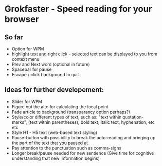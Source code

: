 Grokfaster - Speed reading for your browser
=========

So far
----------

+ Option for WPM
+ highlight text and right click - selected text can be displayed to you from context menu
+ Prev and Next word (optional in future)
+ Spacebar for pause
+ Escape / click background to quit



Ideas for further developement:
-------------
+ Slider for WPM
+ Figure out the alto for calculating the focal point
+ Fade article to background (transparancy option perhaps?)
+ Style/color different types of text, such as: "text within quotation-marks", (text within parentheses), bold text, italic text, hyphenation, etc etc
+ Style H1 - H5 text (web-based text styling)
+ Pause-button with possibility to break the auto-reading and bringing up the part of the text that you paused at
+ Pay attention to the punctuation such as comma-signs
+ Longer break/pause needed for new sentience (Give time for cognitive understanding that new information begins) 
